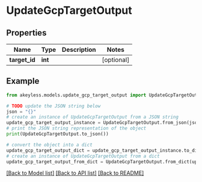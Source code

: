 # UpdateGcpTargetOutput


## Properties

Name | Type | Description | Notes
------------ | ------------- | ------------- | -------------
**target_id** | **int** |  | [optional] 

## Example

```python
from akeyless.models.update_gcp_target_output import UpdateGcpTargetOutput

# TODO update the JSON string below
json = "{}"
# create an instance of UpdateGcpTargetOutput from a JSON string
update_gcp_target_output_instance = UpdateGcpTargetOutput.from_json(json)
# print the JSON string representation of the object
print(UpdateGcpTargetOutput.to_json())

# convert the object into a dict
update_gcp_target_output_dict = update_gcp_target_output_instance.to_dict()
# create an instance of UpdateGcpTargetOutput from a dict
update_gcp_target_output_from_dict = UpdateGcpTargetOutput.from_dict(update_gcp_target_output_dict)
```
[[Back to Model list]](../README.md#documentation-for-models) [[Back to API list]](../README.md#documentation-for-api-endpoints) [[Back to README]](../README.md)


